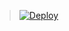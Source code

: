 

> [![Deploy](https://www.herokucdn.com/deploy/button.png)](https://dashboard.heroku.com/new?template=https://github.com/TEbgtBgrta/Vrfde-VTFG)

